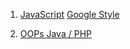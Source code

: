 1. [JavaScript](http://javascript.crockford.com/code.html) [Google Style](https://google.github.io/styleguide/javascriptguide.xml#JavaScript_Style_Rules)

2. [OOPs Java / PHP](https://google.github.io/styleguide/javaguide.html)
